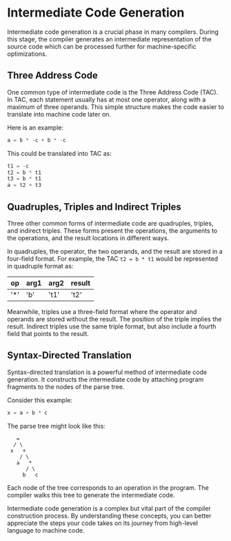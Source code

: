 # Intermediate Code Generation

Intermediate code generation is a crucial phase in many compilers. During this stage, the compiler generates an intermediate representation of the source code which can be processed further for machine-specific optimizations.

## Three Address Code

One common type of intermediate code is the Three Address Code (TAC). In TAC, each statement usually has at most one operator, along with a maximum of three operands. This simple structure makes the code easier to translate into machine code later on.

Here is an example:

```c
a = b * -c + b * -c
```

This could be translated into TAC as:

```c
t1 = -c
t2 = b * t1
t3 = b * t1
a = t2 + t3
```

## Quadruples, Triples and Indirect Triples

Three other common forms of intermediate code are quadruples, triples, and indirect triples. These forms present the operations, the arguments to the operations, and the result locations in different ways.

In quadruples, the operator, the two operands, and the result are stored in a four-field format. For example, the TAC `t2 = b * t1` would be represented in quadruple format as:

| op  | arg1 | arg2 | result |
|-----|------|------|--------|
| '*' | 'b'  | 't1' | 't2'   |

Meanwhile, triples use a three-field format where the operator and operands are stored without the result. The position of the triple implies the result. Indirect triples use the same triple format, but also include a fourth field that points to the result.

## Syntax-Directed Translation

Syntax-directed translation is a powerful method of intermediate code generation. It constructs the intermediate code by attaching program fragments to the nodes of the parse tree.

Consider this example:

```c
x = a + b * c
```

The parse tree might look like this:

```
   =
  / \
 x   +
    / \
   a   *
      / \
     b   c
```

Each node of the tree corresponds to an operation in the program. The compiler walks this tree to generate the intermediate code.

Intermediate code generation is a complex but vital part of the compiler construction process. By understanding these concepts, you can better appreciate the steps your code takes on its journey from high-level language to machine code.
